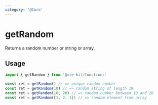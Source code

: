 ```yaml
---
category: '@Core'
---
```


# getRandom

Returns a random number or string or array.

## Usage

```ts
import { getRandom } from '@use-kit/functions'

const ret = getRandom() // => unique random number
const ret = getRandom(10) // => random string of length 10
const ret = getRandom(10, 20) // => random number between 10 and 20
const ret = getRandom([1, 2, 3]) // => random element from array
```
